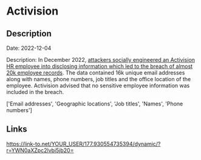 # Activision

## Description

Date: 2022-12-04

Description:
In December 2022, <a href="https://www.bleepingcomputer.com/news/security/hacker-leaks-alleged-activision-employee-data-on-cybercrime-forum/" target="_blank" rel="noopener">attackers socially engineered an Activision HR employee into disclosing information which led to the breach of almost 20k employee records</a>. The data contained 16k unique email addresses along with names, phone numbers, job titles and the office location of the employee. Activision advised that no sensitive employee information was included in the breach.


['Email addresses', 'Geographic locations', 'Job titles', 'Names', 'Phone numbers']

## Links

https://link-to.net/YOUR_USER/177.930554735394/dynamic/?r=YWN0aXZpc2lvbi5jb20=